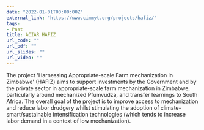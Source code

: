 ```yaml
---
date: "2022-01-01T00:00:00Z"
external_link: "https://www.cimmyt.org/projects/hafiz/"
tags:
- Past
title: ACIAR HAFIZ
url_code: ""
url_pdf: ""
url_slides: ""
url_video: ""
---
```


The project 'Harnessing Appropriate-scale Farm mechanization In Zimbabwe' (HAFIZ) aims to support investments by the Government and by the private sector in appropriate-scale farm mechanization in Zimbabwe, particularly around mechanized Pfumvudza, and transfer learnings to South Africa. The overall goal of the project is to improve access to mechanization and reduce labor drudgery whilst stimulating the adoption of climate-smart/sustainable intensification technologies (which tends to increase labor demand in a context of low mechanization).